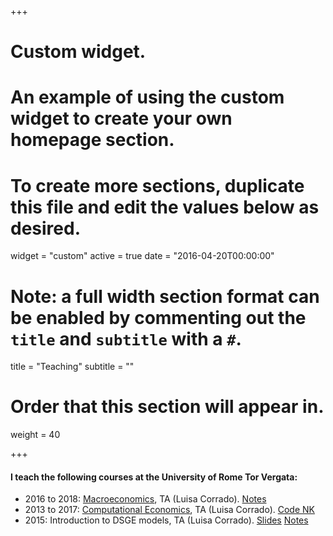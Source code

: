 +++
# Custom widget.
# An example of using the custom widget to create your own homepage section.
# To create more sections, duplicate this file and edit the values below as desired.
widget = "custom"
active = true
date = "2016-04-20T00:00:00"

# Note: a full width section format can be enabled by commenting out the `title` and `subtitle` with a `#`.
title = "Teaching"
subtitle = ""

# Order that this section will appear in.
weight = 40

+++

#### I teach the following courses at the University of Rome Tor Vergata:
- 2016 to 2018: [Macroeconomics](http://economia.uniroma2.it/master-science/economics/corso/893/), TA (Luisa Corrado). <a href="teaching/LB_notes.pdf" class="btn">Notes</a>
- 2013 to 2017: [Computational Economics](http://www.economia.uniroma2.it/public/gsie/file/Corrado.pdf), TA (Luisa Corrado). <a href="teaching/xode_NK.zip" class="btn">Code NK</a>
- 2015: Introduction to DSGE models, TA (Luisa Corrado). <a href="teaching/Introduction to DSGE Models (RBC).pdf" class="btn">Slides</a>  <a href="teaching/Introduction to DSGE models (NK).pdf" class="btn">Notes</a>

